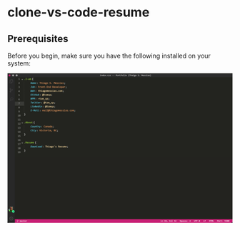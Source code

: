 # clone-vs-code-resume

## Prerequisites
Before you begin, make sure you have the following installed on your system:

![image info](imagem.png)


